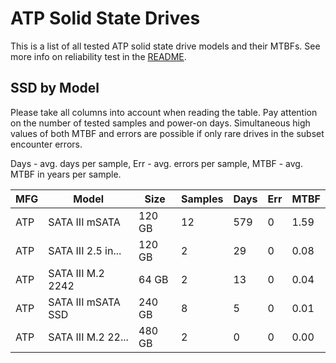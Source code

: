 ATP Solid State Drives
======================

This is a list of all tested ATP solid state drive models and their MTBFs. See
more info on reliability test in the [README](https://github.com/bsdhw/SMART).

SSD by Model
------------

Please take all columns into account when reading the table. Pay attention on the
number of tested samples and power-on days. Simultaneous high values of both MTBF
and errors are possible if only rare drives in the subset encounter errors.

Days - avg. days per sample,
Err  - avg. errors per sample,
MTBF - avg. MTBF in years per sample.

| MFG       | Model              | Size   | Samples | Days  | Err   | MTBF |
|-----------|--------------------|--------|---------|-------|-------|------|
| ATP       | SATA III mSATA     | 120 GB | 12      | 579   | 0     | 1.59   |
| ATP       | SATA III 2.5 in... | 120 GB | 2       | 29    | 0     | 0.08   |
| ATP       | SATA III M.2 2242  | 64 GB  | 2       | 13    | 0     | 0.04   |
| ATP       | SATA III mSATA SSD | 240 GB | 8       | 5     | 0     | 0.01   |
| ATP       | SATA III M.2 22... | 480 GB | 2       | 0     | 0     | 0.00   |
